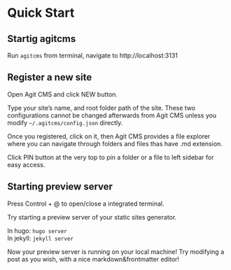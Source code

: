 # Quick Start
## Startig agitcms
Run `agitcms` from terminal, navigate to http://localhost:3131
## Register a new site
Open Agit CMS and click NEW button.

Type your site’s name, and root folder path of the site. These two configurations cannot be changed afterwards from Agit CMS unless you modify `~/.agitcms/config.json` directly.

Once you registered, click on it, then Agit CMS provides a file explorer where you can navigate through folders and files thas have .md extension.

Click PIN button at the very top to pin a folder or a file to left sidebar for easy access.

## Starting preview server
Press Control + @ to open/close a integrated terminal.

Try starting a preview server of your static sites generator.

In hugo: `hugo server`  
In jekyll: `jekyll server`

Now your preview server is running on your local machine!
Try modifying a post as you wish, with a nice markdown&frontmatter editor!
